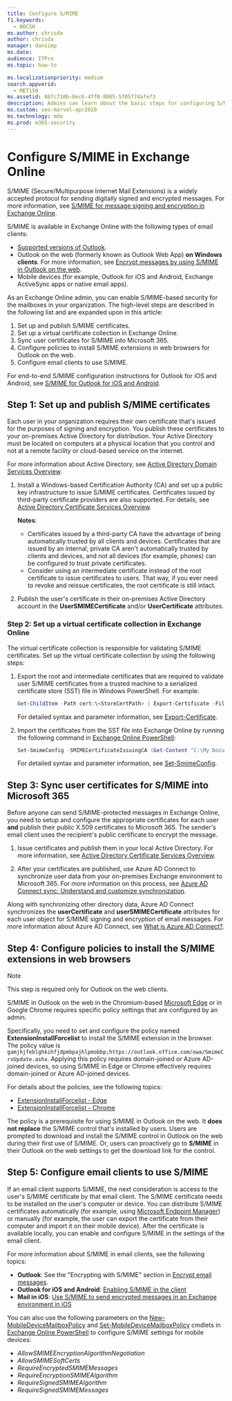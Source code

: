 ```yaml
---
title: Configure S/MIME
f1.keywords: 
  - NOCSH
ms.author: chrisda
author: chrisda
manager: dansimp
ms.date: 
audience: ITPro
ms.topic: how-to

ms.localizationpriority: medium
search.appverid: 
  - MET150
ms.assetid: 887c710b-0ec6-4ff0-8065-5f05f74afef3
description: Admins can learn about the basic steps for configuring S/MIME in Exchange Online for message encryption and digitally signed messages.
ms.custom: seo-marvel-apr2020
ms.technology: mdo
ms.prod: m365-security
---
```


# Configure S/MIME in Exchange Online

S/MIME (Secure/Multipurpose Internet Mail Extensions) is a widely accepted protocol for sending digitally signed and encrypted messages. For more information, see [S/MIME for message signing and encryption in Exchange Online](smime-exo.md).

S/MIME is available in Exchange Online with the following types of email clients:

- [Supported versions of Outlook](/deployoffice/endofsupport/office-365-services-connectivity).
- Outlook on the web (formerly known as Outlook Web App) **on Windows clients**. For more information, see [Encrypt messages by using S/MIME in Outlook on the web](https://support.microsoft.com/office/878c79fc-7088-4b39-966f-14512658f480).
- Mobile devices (for example, Outlook for iOS and Android, Exchange ActiveSync apps or native email apps).

As an Exchange Online admin, you can enable S/MIME-based security for the mailboxes in your organization. The high-level steps are described in the following list and are expanded upon in this article:

1. Set up and publish S/MIME certificates.
2. Set up a virtual certificate collection in Exchange Online.
3. Sync user certificates for S/MIME into Microsoft 365.
4. Configure policies to install S/MIME extensions in web browsers for Outlook on the web.
5. Configure email clients to use S/MIME.

For end-to-end S/MIME configuration instructions for Outlook for iOS and Android, see [S/MIME for Outlook for iOS and Android](../../clients-and-mobile-in-exchange-online/outlook-for-ios-and-android/smime-outlook-for-ios-and-android.md).

## Step 1: Set up and publish S/MIME certificates

Each user in your organization requires their own certificate that's issued for the purposes of signing and encryption. You publish these certificates to your on-premises Active Directory for distribution. Your Active Directory must be located on computers at a physical location that you control and not at a remote facility or cloud-based service on the internet.

For more information about Active Directory, see [Active Directory Domain Services Overview](/windows-server/identity/ad-ds/get-started/virtual-dc/active-directory-domain-services-overview).

1. Install a Windows-based Certification Authority (CA) and set up a public key infrastructure to issue S/MIME certificates. Certificates issued by third-party certificate providers are also supported. For details, see [Active Directory Certificate Services Overview](/previous-versions/windows/it-pro/windows-server-2012-r2-and-2012/hh831740(v=ws.11)).

   **Notes**:

   - Certificates issued by a third-party CA have the advantage of being automatically trusted by all clients and devices. Certificates that are issued by an internal, private CA aren't automatically trusted by clients and devices, and not all devices (for example, phones) can be configured to trust private certificates.
   - Consider using an intermediate certificate instead of the root certificate to issue certificates to users. That way, if you ever need to revoke and reissue certificates, the root certificate is still intact.

2. Publish the user's certificate in their on-premises Active Directory account in the **UserSMIMECertificate** and/or **UserCertificate** attributes.

### Step 2: Set up a virtual certificate collection in Exchange Online

The virtual certificate collection is responsible for validating S/MIME certificates. Set up the virtual certificate collection by using the following steps:

1. Export the root and intermediate certificates that are required to validate user S/MIME certificates from a trusted machine to a serialized certificate store (SST) file in Windows PowerShell. For example:

   ```powershell
   Get-ChildItem -Path cert:\<StoreCertPath> | Export-Certificate -FilePath "C:\My Documents\Exported Certificate Store.sst" -Type SST
   ```

   For detailed syntax and parameter information, see [Export-Certificate](/powershell/module/pki/export-certificate).

2. Import the certificates from the SST file into Exchange Online by running the following command in [Exchange Online PowerShell](/powershell/exchange/connect-to-exchange-online-powershell):

   ```PowerShell
   Set-SmimeConfig -SMIMECertificateIssuingCA (Get-Content "C:\My Documents\Exported Certificate Store.sst" -Encoding Byte)
   ```

   For detailed syntax and parameter information, see [Set-SmimeConfig](/powershell/module/exchange/set-smimeconfig).

## Step 3: Sync user certificates for S/MIME into Microsoft 365

Before anyone can send S/MIME-protected messages in Exchange Online, you need to setup and configure the appropriate certificates for each user **and** publish their public X.509 certificates to Microsoft 365. The sender's email client uses the recipient's public certificate to encrypt the message.

1. Issue certificates and publish them in your local Active Directory. For more information, see [Active Directory Certificate Services Overview](/previous-versions/windows/it-pro/windows-server-2012-R2-and-2012/hh831740(v=ws.11)).

2. After your certificates are published, use Azure AD Connect to synchronize user data from your on-premises Exchange environment to Microsoft 365. For more information on this process, see [Azure AD Connect sync: Understand and customize synchronization](/azure/active-directory/hybrid/how-to-connect-sync-whatis).

  Along with synchronizing other directory data, Azure AD Connect synchronizes the **userCertificate** and **userSMIMECertificate** attributes for each user object for S/MIME signing and encryption of email messages. For more information about Azure AD Connect, see [What is Azure AD Connect?](/azure/active-directory/hybrid/whatis-azure-ad-connect).

## Step 4: Configure policies to install the S/MIME extensions in web browsers

> [!NOTE]
> This step is required only for Outlook on the web clients.

S/MIME in Outlook on the web in the Chromium-based [Microsoft Edge](https://www.microsoft.com/windows/microsoft-edge) or in Google Chrome requires specific policy settings that are configured by an admin.

Specifically, you need to set and configure the policy named **ExtensionInstallForcelist** to install the S/MIME extension in the browser. The policy value is `gamjhjfeblghkihfjdpmbpajhlpmobbp;https://outlook.office.com/owa/SmimeCrxUpdate.ashx`. Applying this policy requires domain-joined or Azure AD-joined devices, so using S/MIME in Edge or Chrome effectively requires domain-joined or Azure AD-joined devices.

For details about the policies, see the following topics:

- [ExtensionInstallForcelist - Edge](/deployedge/microsoft-edge-policies#extensioninstallforcelist)
- [ExtensionInstallForcelist - Chrome](https://cloud.google.com/docs/chrome-enterprise/policies/?policy=ExtensionInstallForcelist)

The policy is a prerequisite for using S/MIME in Outlook on the web. It **does not replace** the S/MIME control that's installed by users. Users are prompted to download and install the S/MIME control in Outlook on the web during their first use of S/MIME. Or, users can proactively go to **S/MIME** in their Outlook on the web settings to get the download link for the control.

## Step 5: Configure email clients to use S/MIME

If an email client supports S/MIME, the next consideration is access to the user's S/MIME certificate by that email client. The S/MIME certificate needs to be installed on the user's computer or device. You can distribute S/MIME certificates automatically (for example, using [Microsoft Endpoint Manager](/mem/endpoint-manager-overview)) or manually (for example, the user can export the certificate from their computer and import it on their mobile device). After the certificate is available locally, you can enable and configure S/MIME in the settings of the email client.

For more information about S/MIME in email clients, see the following topics:

- **Outlook**: See the "Encrypting with S/MIME" section in [Encrypt email messages](https://support.microsoft.com/office/373339cb-bf1a-4509-b296-802a39d801dc).
- **Outlook for iOS and Android**: [Enabling S/MIME in the client](../../clients-and-mobile-in-exchange-online/outlook-for-ios-and-android/smime-outlook-for-ios-and-android.md#enabling-smime-in-the-client)
- **Mail in iOS**: [Use S/MIME to send encrypted messages in an Exchange environment in iOS](https://support.apple.com/HT202345)

You can also use the following parameters on the [New-MobileDeviceMailboxPolicy](/powershell/module/exchange/new-mobiledevicemailboxpolicy) and [Set-MobileDeviceMailboxPolicy](/powershell/module/exchange/set-mobiledevicemailboxpolicy) cmdlets in [Exchange Online PowerShell](/powershell/exchange/connect-to-exchange-online-powershell) to configure S/MIME settings for mobile devices:

- _AllowSMIMEEncryptionAlgorithmNegotiation_
- _AllowSMIMESoftCerts_
- _RequireEncryptedSMIMEMessages_
- _RequireEncryptionSMIMEAlgorithm_
- _RequireSignedSMIMEAlgorithm_
- _RequireSignedSMIMEMessages_
